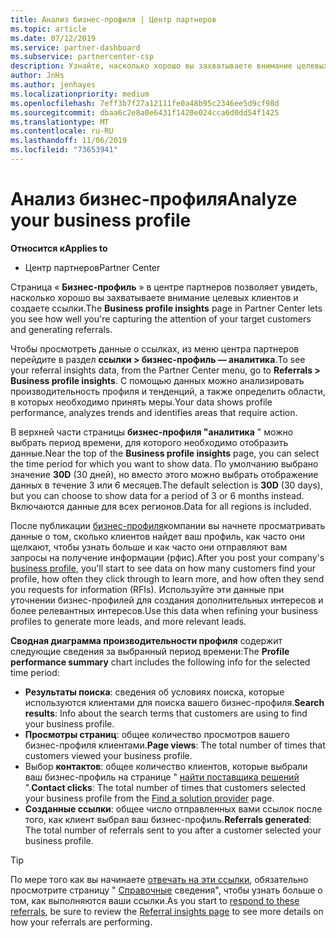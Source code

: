 ```yaml
---
title: Анализ бизнес-профиля | Центр партнеров
ms.topic: article
ms.date: 07/12/2019
ms.service: partner-dashboard
ms.subservice: partnercenter-csp
description: Узнайте, насколько хорошо вы захватываете внимание целевых клиентов и создаете ссылки.
author: JnHs
ms.author: jenhayes
ms.localizationpriority: medium
ms.openlocfilehash: 7eff3b7f27a12111fe0a48b95c2346ee5d9cf98d
ms.sourcegitcommit: dbaa6c2e8a0e6431f1420e024cca6d0dd54f1425
ms.translationtype: MT
ms.contentlocale: ru-RU
ms.lasthandoff: 11/06/2019
ms.locfileid: "73653941"
---
```

# <a name="analyze-your-business-profile"></a><span data-ttu-id="601a6-103">Анализ бизнес-профиля</span><span class="sxs-lookup"><span data-stu-id="601a6-103">Analyze your business profile</span></span>
<!-- 
https://go.microsoft.com/fwlink/?linkid=849120
-->

<span data-ttu-id="601a6-104">**Относится к**</span><span class="sxs-lookup"><span data-stu-id="601a6-104">**Applies to**</span></span>

- <span data-ttu-id="601a6-105">Центр партнеров</span><span class="sxs-lookup"><span data-stu-id="601a6-105">Partner Center</span></span>

<span data-ttu-id="601a6-106">Страница « **Бизнес-профиль** » в центре партнеров позволяет увидеть, насколько хорошо вы захватываете внимание целевых клиентов и создаете ссылки.</span><span class="sxs-lookup"><span data-stu-id="601a6-106">The **Business profile insights** page in Partner Center lets you see how well you're capturing the attention of your target customers and generating referrals.</span></span>

<span data-ttu-id="601a6-107">Чтобы просмотреть данные о ссылках, из меню центра партнеров перейдите в раздел **ссылки > бизнес-профиль — аналитика**.</span><span class="sxs-lookup"><span data-stu-id="601a6-107">To see your referral insights data, from the Partner Center menu, go to **Referrals > Business profile insights**.</span></span> <span data-ttu-id="601a6-108">С помощью данных можно анализировать производительность профиля и тенденций, а также определить области, в которых необходимо принять меры.</span><span class="sxs-lookup"><span data-stu-id="601a6-108">Your data shows profile performance, analyzes trends and identifies areas that require action.</span></span>

<span data-ttu-id="601a6-109">В верхней части страницы **бизнес-профиля "аналитика** " можно выбрать период времени, для которого необходимо отобразить данные.</span><span class="sxs-lookup"><span data-stu-id="601a6-109">Near the top of the **Business profile insights** page, you can select the time period for which you want to show data.</span></span> <span data-ttu-id="601a6-110">По умолчанию выбрано значение **30D** (30 дней), но вместо этого можно выбрать отображение данных в течение 3 или 6 месяцев.</span><span class="sxs-lookup"><span data-stu-id="601a6-110">The default selection is **30D** (30 days), but you can choose to show data for a period of 3 or 6 months instead.</span></span> <span data-ttu-id="601a6-111">Включаются данные для всех регионов.</span><span class="sxs-lookup"><span data-stu-id="601a6-111">Data for all regions is included.</span></span>

<span data-ttu-id="601a6-112">После публикации [бизнес-профиля](create-a-marketing-profile.md)компании вы начнете просматривать данные о том, сколько клиентов найдет ваш профиль, как часто они щелкают, чтобы узнать больше и как часто они отправляют вам запросы на получение информации (рфис).</span><span class="sxs-lookup"><span data-stu-id="601a6-112">After you post your company's [business profile](create-a-marketing-profile.md), you'll start to see data on how many customers find your profile, how often they click through to learn more, and how often they send you requests for information (RFIs).</span></span> <span data-ttu-id="601a6-113">Используйте эти данные при уточнении бизнес-профилей для создания дополнительных интересов и более релевантных интересов.</span><span class="sxs-lookup"><span data-stu-id="601a6-113">Use this data when refining your business profiles to generate more leads, and more relevant leads.</span></span>

<span data-ttu-id="601a6-114">**Сводная диаграмма производительности профиля** содержит следующие сведения за выбранный период времени:</span><span class="sxs-lookup"><span data-stu-id="601a6-114">The **Profile performance summary** chart includes the following info for the selected time period:</span></span>

- <span data-ttu-id="601a6-115">**Результаты поиска**: сведения об условиях поиска, которые используются клиентами для поиска вашего бизнес-профиля.</span><span class="sxs-lookup"><span data-stu-id="601a6-115">**Search results**: Info about the search terms that customers are using to find your business profile.</span></span>
- <span data-ttu-id="601a6-116">**Просмотры страниц**: общее количество просмотров вашего бизнес-профиля клиентами.</span><span class="sxs-lookup"><span data-stu-id="601a6-116">**Page views**: The total number of times that customers viewed your business profile.</span></span>
- <span data-ttu-id="601a6-117">Выбор **контактов**: общее количество клиентов, которые выбрали ваш бизнес-профиль на странице " [найти поставщика решений](https://www.microsoft.com/solution-providers/home) ".</span><span class="sxs-lookup"><span data-stu-id="601a6-117">**Contact clicks**: The total number of times that customers selected your business profile from the [Find a solution provider](https://www.microsoft.com/solution-providers/home) page.</span></span>
- <span data-ttu-id="601a6-118">**Созданные ссылки**: общее число отправленных вами ссылок после того, как клиент выбрал ваш бизнес-профиль.</span><span class="sxs-lookup"><span data-stu-id="601a6-118">**Referrals generated**: The total number of referrals sent to you after a customer selected your business profile.</span></span>

> [!TIP]
> <span data-ttu-id="601a6-119">По мере того как вы начинаете [отвечать на эти ссылки](responding-to-referrals.md), обязательно просмотрите страницу " [Справочные](referral-insights.md) сведения", чтобы узнать больше о том, как выполняются ваши ссылки.</span><span class="sxs-lookup"><span data-stu-id="601a6-119">As you start to [respond to these referrals](responding-to-referrals.md), be sure to review the [Referral insights page](referral-insights.md) to see more details on how your referrals are performing.</span></span>
